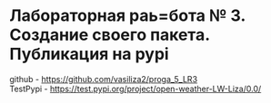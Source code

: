 # Лабораторная раь=бота № 3.  Создание своего пакета. Публикация на pypi
github - https://github.com/vasiliza2/proga_5_LR3   
TestPypi - https://test.pypi.org/project/open-weather-LW-Liza/0.0/
